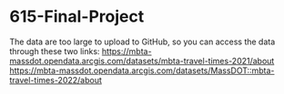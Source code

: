 # 615-Final-Project

The data are too large to upload to GitHub, so you can access the data through these two links: 
https://mbta-massdot.opendata.arcgis.com/datasets/mbta-travel-times-2021/about
https://mbta-massdot.opendata.arcgis.com/datasets/MassDOT::mbta-travel-times-2022/about
